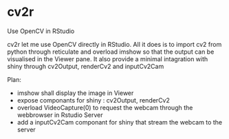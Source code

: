 # cv2r
Use OpenCV in RStudio 

cv2r let me use OpenCV directly in RStudio.
All it does is to import cv2 from python through reticulate and overload imshow so that the output can be visualised in the Viewer pane.
It also provide a minimal intagration with shiny through cv2Output, renderCv2 and inputCv2Cam

Plan: 
- imshow shall display the image in Viewer
- expose componants for shiny : cv2Output, renderCv2
- overload VideoCapture(0) to request the webcam through the webbrowser in Rstudio Server
- add a inputCv2Cam componant for shiny that stream the webcam to the server